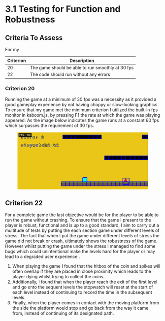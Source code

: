 # 3.1 Testing for Function and Robustness

## Criteria To Assess

For my&#x20;

| Criterion | Description                                       |
| --------- | ------------------------------------------------- |
| 20        | The game should be able to run smoothly at 30 fps |
| 22        | The code should run without any errors            |

### Criterion 20

Running the game at a minimum of 30 fps was a necessity as it provided a good gameplay experience by not having choppy or slow-looking graphics. To ensure that my game met the minimum criterion I utilized the built-in fps monitor in kaboom.js, by pressing F1 the rate at which the game was playing appeared. As the image below indicates the game runs at a constant 60 fps which surpasses the requirement of 30 fps.&#x20;

<figure><img src="../.gitbook/assets/image (2) (2) (2).png" alt=""><figcaption></figcaption></figure>



## Criterion 22

For a complete game the last objective would be for the player to be able to run the game without crashing. To ensure that the game I present to the player is robust, functional and is up to a good standard, I aim to carry out a multitude of tests by putting the each section game under different levels of stress. The fact that when I put the game under different levels of stress the game did not break or crash, ultimately shows the robustness of the game. However whilst putting the game under the stress I managed to find some bugs which could unintentional make the levels hard for the player or may lead to a degraded user experience .&#x20;

1. When playing the game I found that the hitbox of the coin and spikes will often overlap if they are placed in close proximity which leads to the player dying whilst trying to collect the coins.
2. Additionally, I found that when the player reach the exit of the first level and go onto the sequent levels the stopwatch will reset at the start of each level instead of continuing to  record the time in the subsequent levels.
3. Finally, when the player comes in contact with the moving platform from the side the platform would stop and go back from the way it came from, instead of continuing of its designated path.

&#x20;

